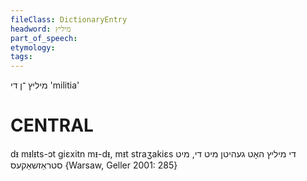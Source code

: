 ```yaml
---
fileClass: DictionaryEntry
headword: מיליץ
part_of_speech: 
etymology: 
tags: 
---
```

מיליץ
־ן
די
'militia'

CENTRAL
========

dᵻ mᵻlᵻts-ɔt giɛxitn mᵻ-dᵻ, mᵻt straʒakiɛs די מיליץ האָט געהיטן מיט די, מיט סטראַזשאַקעס {Warsaw, Geller 2001: 285}